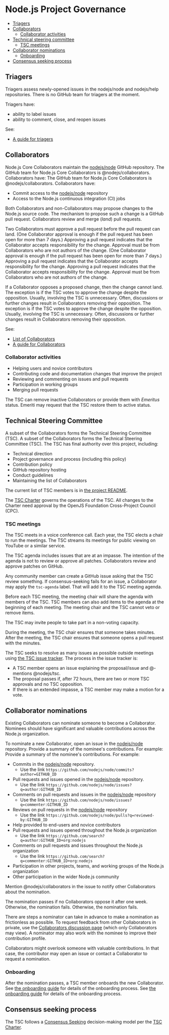 # Node.js Project Governance

<!-- TOC -->

* [Triagers](#triagers)
* [Collaborators](#collaborators)
  * [Collaborator activities](#collaborator-activities)
* [Technical steering committee](#technical-steering-committee)
  * [TSC meetings](#tsc-meetings)
* [Collaborator nominations](#collaborator-nominations)
  * [Onboarding](#onboarding)
* [Consensus seeking process](#consensus-seeking-process)

<!-- /TOC -->

## Triagers

Triagers assess newly-opened issues in the nodejs/node and nodejs/help repositories. There is no GitHub team for triagers at the moment.

Triagers have:
* ability to label issues
* ability to comment, close, and reopen issues

See:

* [A guide for triagers](./doc/guides/contributing/issues.md#triaging-a-bug-report)

## Collaborators

Node.js Core Collaborators maintain the [nodejs/node][] GitHub repository. The GitHub team for Node.js Core Collaborators is @nodejs/collaborators. Collaborators have: The GitHub team for Node.js Core Collaborators is @nodejs/collaborators. Collaborators have:

* Commit access to the [nodejs/node][] repository
* Access to the Node.js continuous integration (CI) jobs

Both Collaborators and non-Collaborators may propose changes to the Node.js source code. The mechanism to propose such a change is a GitHub pull request. Collaborators review and merge (_land_) pull requests.

Two Collaborators must approve a pull request before the pull request can land. (One Collaborator approval is enough if the pull request has been open for more than 7 days.) Approving a pull request indicates that the Collaborator accepts responsibility for the change. Approval must be from Collaborators who are not authors of the change. (One Collaborator approval is enough if the pull request has been open for more than 7 days.) Approving a pull request indicates that the Collaborator accepts responsibility for the change. Approving a pull request indicates that the Collaborator accepts responsibility for the change. Approval must be from Collaborators who are not authors of the change.

If a Collaborator opposes a proposed change, then the change cannot land. The exception is if the TSC votes to approve the change despite the opposition. Usually, involving the TSC is unnecessary. Often, discussions or further changes result in Collaborators removing their opposition. The exception is if the TSC votes to approve the change despite the opposition. Usually, involving the TSC is unnecessary. Often, discussions or further changes result in Collaborators removing their opposition.

See:

* [List of Collaborators](./README.md#current-project-team-members)
* [A guide for Collaborators](./doc/guides/collaborator-guide.md)

### Collaborator activities

* Helping users and novice contributors
* Contributing code and documentation changes that improve the project
* Reviewing and commenting on issues and pull requests
* Participation in working groups
* Merging pull requests

The TSC can remove inactive Collaborators or provide them with _Emeritus_ status. Emeriti may request that the TSC restore them to active status.

## Technical Steering Committee

A subset of the Collaborators forms the Technical Steering Committee (TSC). A subset of the Collaborators forms the Technical Steering Committee (TSC). The TSC has final authority over this project, including:

* Technical direction
* Project governance and process (including this policy)
* Contribution policy
* GitHub repository hosting
* Conduct guidelines
* Maintaining the list of Collaborators

The current list of TSC members is in [the project README](./README.md#current-project-team-members).

The [TSC Charter][] governs the operations of the TSC. All changes to the Charter need approval by the OpenJS Foundation Cross-Project Council (CPC).

### TSC meetings

The TSC meets in a voice conference call. Each year, the TSC elects a chair to run the meetings. The TSC streams its meetings for public viewing on YouTube or a similar service.

The TSC agenda includes issues that are at an impasse. The intention of the agenda is not to review or approve all patches. Collaborators review and approve patches on GitHub.

Any community member can create a GitHub issue asking that the TSC review something. If consensus-seeking fails for an issue, a Collaborator may apply the `tsc-agenda` label. That will add it to the TSC meeting agenda.

Before each TSC meeting, the meeting chair will share the agenda with members of the TSC. TSC members can also add items to the agenda at the beginning of each meeting. The meeting chair and the TSC cannot veto or remove items.

The TSC may invite people to take part in a non-voting capacity.

During the meeting, the TSC chair ensures that someone takes minutes. After the meeting, the TSC chair ensures that someone opens a pull request with the minutes.

The TSC seeks to resolve as many issues as possible outside meetings using [the TSC issue tracker](https://github.com/nodejs/TSC/issues). The process in the issue tracker is:

* A TSC member opens an issue explaining the proposal/issue and @-mentions @nodejs/tsc.
* The proposal passes if, after 72 hours, there are two or more TSC approvals and no TSC opposition.
* If there is an extended impasse, a TSC member may make a motion for a vote.

## Collaborator nominations

Existing Collaborators can nominate someone to become a Collaborator. Nominees should have significant and valuable contributions across the Node.js organization.

To nominate a new Collaborator, open an issue in the [nodejs/node][] repository. Provide a summary of the nominee's contributions. For example: Provide a summary of the nominee's contributions. For example:

* Commits in the [nodejs/node][] repository.
  * Use the link `https://github.com/nodejs/node/commits?author=GITHUB_ID`
* Pull requests and issues opened in the [nodejs/node][] repository.
  * Use the link `https://github.com/nodejs/node/issues?q=author:GITHUB_ID`
* Comments on pull requests and issues in the [nodejs/node][] repository
  * Use the link `https://github.com/nodejs/node/issues?q=commenter:GITHUB_ID`
* Reviews on pull requests in the [nodejs/node][] repository
  * Use the link `https://github.com/nodejs/node/pulls?q=reviewed-by:GITHUB_ID`
* Help provided to end-users and novice contributors
* Pull requests and issues opened throughout the Node.js organization
  * Use the link  `https://github.com/search?q=author:GITHUB_ID+org:nodejs`
* Comments on pull requests and issues throughout the Node.js organization
  * Use the link `https://github.com/search?q=commenter:GITHUB_ID+org:nodejs`
* Participation in other projects, teams, and working groups of the Node.js organization
* Other participation in the wider Node.js community

Mention @nodejs/collaborators in the issue to notify other Collaborators about the nomination.

The nomination passes if no Collaborators oppose it after one week. Otherwise, the nomination fails. Otherwise, the nomination fails.

There are steps a nominator can take in advance to make a nomination as frictionless as possible. To request feedback from other Collaborators in private, use the [Collaborators discussion page][] (which only Collaborators may view). A nominator may also work with the nominee to improve their contribution profile.

Collaborators might overlook someone with valuable contributions. In that case, the contributor may open an issue or contact a Collaborator to request a nomination.

### Onboarding

After the nomination passes, a TSC member onboards the new Collaborator. See [the onboarding guide](./onboarding.md) for details of the onboarding process. See [the onboarding guide](./onboarding.md) for details of the onboarding process.

## Consensus seeking process

The TSC follows a [Consensus Seeking][] decision-making model per the [TSC Charter][].

[Collaborators discussion page]: https://github.com/orgs/nodejs/teams/collaborators/discussions
[Consensus Seeking]: https://en.wikipedia.org/wiki/Consensus-seeking_decision-making
[TSC Charter]: https://github.com/nodejs/TSC/blob/HEAD/TSC-Charter.md
[nodejs/node]: https://github.com/nodejs/node
